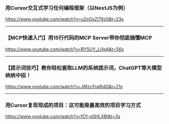 
### 用Cursor交互式学习任何编程框架（以NextJS为例）

https://www.youtube.com/watch?v=u2pOsZi79z0&t=23s

---
### 【MCP快速入门】用15行代码的MCP Server带你彻底搞懂MCP

https://www.youtube.com/watch?v=BY5UY_LI1qA&t=56s


---
### 【提示词技巧】教你轻松套取LLM的系统提示词，ChatGPT等大模型统统中招！

https://www.youtube.com/watch?v=JMzvTral6dQ&t=21s

---
### 用Cursor复现现成的项目：这可能是最高效的项目学习方式

https://www.youtube.com/watch?v=fO1-qSHLXBI&t=3s





